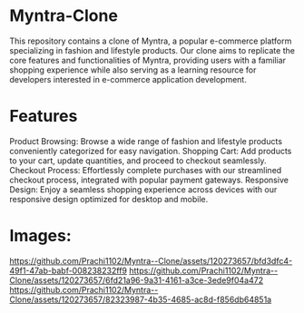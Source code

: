 # Myntra-Clone
This repository contains a clone of Myntra, a popular e-commerce platform specializing in fashion and lifestyle products. Our clone aims to replicate the core features and functionalities of Myntra, providing users with a familiar shopping experience while also serving as a learning resource for developers interested in e-commerce application development.

# Features
Product Browsing: Browse a wide range of fashion and lifestyle products conveniently categorized for easy navigation.
Shopping Cart: Add products to your cart, update quantities, and proceed to checkout seamlessly.
Checkout Process: Effortlessly complete purchases with our streamlined checkout process, integrated with popular payment gateways.
Responsive Design: Enjoy a seamless shopping experience across devices with our responsive design optimized for desktop and mobile.


# Images:
https://github.com/Prachi1102/Myntra--Clone/assets/120273657/bfd3dfc4-49f1-47ab-babf-008238232ff9
https://github.com/Prachi1102/Myntra--Clone/assets/120273657/6fd21a96-9a31-4161-a3ce-3ede9f04a472
https://github.com/Prachi1102/Myntra--Clone/assets/120273657/82323987-4b35-4685-ac8d-f856db64851a
